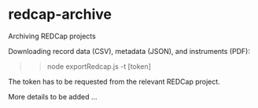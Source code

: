 # redcap-archive
Archiving REDCap projects

Downloading record data (CSV), metadata (JSON), and instruments (PDF):

>> node exportRedcap.js -t [token]

The token has to be requested from the relevant REDCap project.

More details to be added ...
